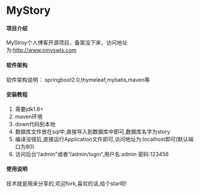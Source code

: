 # MyStory

#### 项目介绍

MyStroy个人博客开源项目，备案没下来，访问地址为:http://www.nmyswls.com

#### 软件架构

软件架构说明：
springboot2.0,thymeleaf,mybatis,maven等

#### 安装教程

1. 需要jdk1.8+
2. maven环境
3. down代码到本地
4. 数据库文件放在sql中,直接导入到数据库中即可,数据库名字为story
5. 编译没错后,直接运行Application文件即可,访问地址为:localhost即可(默认端口为80)
6. 访问后台“/admin”或者“/admin/login”,用户名:admin 密码:123456

#### 使用说明

技术就是用来分享的,欢迎fork,喜欢的话,给个star呗!
